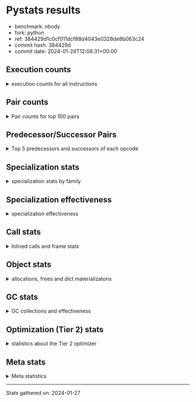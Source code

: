 
# Pystats results

- benchmark: nbody
- fork: python
- ref: 384429d1c0cf011dcf88d4043e0328de8b063c24
- commit hash: 384429d
- commit date: 2024-01-24T12:08:31+00:00

## Execution counts

<details>
<summary> execution counts for all instructions </summary>

|Name | Count | Self | Cumulative | Miss ratio | 
|---|---:|---:|---:|---:|
| LOAD_FAST | 16,028,000 | 19.6% | 19.6% |  |
| COPY | 9,609,960 | 11.8% | 31.4% |  |
| SWAP | 9,609,960 | 11.8% | 43.1% |  |
| STORE_FAST | 8,014,260 | 9.8% | 52.9% |  |
| BINARY_OP_MULTIPLY_FLOAT | 4,813,200 | 5.9% | 58.8% |  |
| LOAD_CONST | 4,806,880 | 5.9% | 64.7% |  |
| BINARY_OP_ADD_FLOAT | 4,806,200 | 5.9% | 70.6% |  |
| STORE_SUBSCR_LIST_INT | 4,804,980 | 5.9% | 76.5% |  |
| BINARY_SUBSCR_LIST_INT | 4,804,800 | 5.9% | 82.3% |  |
| FOR_ITER_LIST | 4,802,480 | 5.9% | 88.2% |  |
| ENTER_EXECUTOR | 4,799,860 | 5.9% | 94.1% |  |
| UNPACK_SEQUENCE_TUPLE | 1,603,260 | 2.0% | 96.0% |  |
| UNPACK_SEQUENCE_LIST | 1,603,200 | 2.0% | 98.0% |  |
| GET_ITER | 1,600,960 | 2.0% | 100.0% |  |
| LOAD_FAST_LOAD_FAST | 7,280 | 0.0% | 100.0% |  |
| BINARY_OP_SUBTRACT_FLOAT | 6,860 | 0.0% | 100.0% |  |
| STORE_FAST_STORE_FAST | 5,400 | 0.0% | 100.0% |  |
| BINARY_OP | 4,720 | 0.0% | 100.0% |  |
| JUMP_BACKWARD | 2,120 | 0.0% | 100.0% |  |
| UNPACK_SEQUENCE_TWO_TUPLE | 1,120 | 0.0% | 100.0% |  |
| UNPACK_SEQUENCE | 680 | 0.0% | 100.0% |  |
| FOR_ITER_RANGE | 600 | 0.0% | 100.0% |  |
| CALL | 540 | 0.0% | 100.0% |  |
| STORE_SUBSCR | 480 | 0.0% | 100.0% |  |
| LOAD_GLOBAL_MODULE | 480 | 0.0% | 100.0% |  |
| BINARY_SUBSCR | 400 | 0.0% | 100.0% |  |
| POP_TOP | 400 | 0.0% | 100.0% |  |
| PUSH_NULL | 400 | 0.0% | 100.0% |  |
| LOAD_GLOBAL | 400 | 0.0% | 100.0% |  |
| RESUME_CHECK | 380 | 0.0% | 100.0% |  |
| RETURN_VALUE | 320 | 0.0% | 100.0% |  |
| FOR_ITER | 280 | 0.0% | 100.0% |  |
| LOAD_DEREF | 240 | 0.0% | 100.0% |  |
| CALL_PY_WITH_DEFAULTS | 240 | 0.0% | 100.0% |  |
| LOAD_ATTR_MODULE | 180 | 0.0% | 100.0% |  |
| CALL_FUNCTION_EX | 160 | 0.0% | 100.0% |  |
| RETURN_CONST | 160 | 0.0% | 100.0% |  |
| LOAD_ATTR | 120 | 0.0% | 100.0% |  |
| CALL_BUILTIN_CLASS | 120 | 0.0% | 100.0% |  |
| LOAD_GLOBAL_BUILTIN | 120 | 0.0% | 100.0% |  |
| RESUME | 100 | 0.0% | 100.0% |  |
| NOP | 80 | 0.0% | 100.0% |  |
| BUILD_LIST | 80 | 0.0% | 100.0% |  |
| CALL_INTRINSIC_1 | 80 | 0.0% | 100.0% |  |
| COPY_FREE_VARS | 80 | 0.0% | 100.0% |  |
| LIST_EXTEND | 80 | 0.0% | 100.0% |  |
| BINARY_SUBSCR_DICT | 60 | 0.0% | 100.0% |  |


</details>

## Pair counts

<details>
<summary> Pair counts for top 100 pairs </summary>

|Pair | Count | Self | Cumulative | 
|---|---:|---:|---:|
| LOAD_FAST BINARY_OP_MULTIPLY_FLOAT | 4,810,380 | 5.9% | 5.9% |
| LOAD_FAST LOAD_FAST | 4,809,880 | 5.9% | 11.8% |
| BINARY_OP_MULTIPLY_FLOAT BINARY_OP_ADD_FLOAT | 4,805,560 | 5.9% | 17.6% |
| LOAD_FAST LOAD_CONST | 4,805,220 | 5.9% | 23.5% |
| COPY COPY | 4,804,980 | 5.9% | 29.4% |
| LOAD_CONST COPY | 4,804,980 | 5.9% | 35.3% |
| SWAP SWAP | 4,804,980 | 5.9% | 41.2% |
| BINARY_SUBSCR_LIST_INT LOAD_FAST | 4,804,800 | 5.9% | 47.0% |
| COPY BINARY_SUBSCR_LIST_INT | 4,804,620 | 5.9% | 52.9% |
| SWAP STORE_SUBSCR_LIST_INT | 4,804,620 | 5.9% | 58.8% |
| BINARY_OP_ADD_FLOAT SWAP | 4,802,760 | 5.9% | 64.7% |
| STORE_FAST STORE_FAST | 4,802,040 | 5.9% | 70.5% |
| STORE_SUBSCR_LIST_INT LOAD_FAST | 3,203,880 | 3.9% | 74.5% |
| ENTER_EXECUTOR FOR_ITER_LIST | 3,200,180 | 3.9% | 78.4% |
| STORE_FAST LOAD_FAST | 1,603,260 | 2.0% | 80.3% |
| UNPACK_SEQUENCE_TUPLE STORE_FAST | 1,600,960 | 2.0% | 82.3% |
| STORE_FAST UNPACK_SEQUENCE_LIST | 1,600,900 | 2.0% | 84.3% |
| FOR_ITER_LIST UNPACK_SEQUENCE_TUPLE | 1,600,900 | 2.0% | 86.2% |
| LOAD_FAST GET_ITER | 1,600,880 | 2.0% | 88.2% |
| GET_ITER FOR_ITER_LIST | 1,600,700 | 2.0% | 90.1% |
| UNPACK_SEQUENCE_LIST STORE_FAST | 1,600,640 | 2.0% | 92.1% |
| FOR_ITER_LIST LOAD_FAST | 1,600,400 | 2.0% | 94.0% |
| STORE_SUBSCR_LIST_INT ENTER_EXECUTOR | 1,600,280 | 2.0% | 96.0% |
| FOR_ITER_LIST ENTER_EXECUTOR | 1,599,660 | 2.0% | 98.0% |
| ENTER_EXECUTOR ENTER_EXECUTOR | 1,599,600 | 2.0% | 99.9% |
| STORE_FAST LOAD_FAST_LOAD_FAST | 5,400 | 0.0% | 99.9% |
| BINARY_OP_SUBTRACT_FLOAT STORE_FAST | 4,760 | 0.0% | 99.9% |
| LOAD_FAST_LOAD_FAST BINARY_OP_SUBTRACT_FLOAT | 3,240 | 0.0% | 99.9% |
| BINARY_OP_MULTIPLY_FLOAT BINARY_OP_SUBTRACT_FLOAT | 2,880 | 0.0% | 99.9% |
| STORE_FAST_STORE_FAST STORE_FAST_STORE_FAST | 2,660 | 0.0% | 99.9% |
| UNPACK_SEQUENCE_LIST STORE_FAST_STORE_FAST | 2,560 | 0.0% | 99.9% |
| STORE_FAST_STORE_FAST STORE_FAST | 2,400 | 0.0% | 99.9% |
| LOAD_FAST_LOAD_FAST LOAD_FAST | 2,180 | 0.0% | 100.0% |
| UNPACK_SEQUENCE_TUPLE UNPACK_SEQUENCE_LIST | 2,160 | 0.0% | 100.0% |
| BINARY_OP_MULTIPLY_FLOAT STORE_FAST | 2,040 | 0.0% | 100.0% |
| BINARY_OP_SUBTRACT_FLOAT SWAP | 2,040 | 0.0% | 100.0% |
| LOAD_CONST BINARY_OP | 1,580 | 0.0% | 100.0% |
| JUMP_BACKWARD FOR_ITER_LIST | 1,500 | 0.0% | 100.0% |
| BINARY_OP BINARY_OP | 1,280 | 0.0% | 100.0% |
| LOAD_FAST_LOAD_FAST BINARY_OP_MULTIPLY_FLOAT | 1,260 | 0.0% | 100.0% |
| BINARY_OP BINARY_OP_MULTIPLY_FLOAT | 1,180 | 0.0% | 100.0% |
| BINARY_OP_ADD_FLOAT LOAD_CONST | 1,120 | 0.0% | 100.0% |
| STORE_FAST UNPACK_SEQUENCE_TUPLE | 1,080 | 0.0% | 100.0% |
| BINARY_OP_ADD_FLOAT LOAD_FAST | 1,080 | 0.0% | 100.0% |
| BINARY_OP_MULTIPLY_FLOAT LOAD_FAST | 1,080 | 0.0% | 100.0% |
| FOR_ITER_LIST UNPACK_SEQUENCE_TWO_TUPLE | 1,080 | 0.0% | 100.0% |
| UNPACK_SEQUENCE_TWO_TUPLE UNPACK_SEQUENCE_TUPLE | 1,080 | 0.0% | 100.0% |
| STORE_FAST JUMP_BACKWARD | 1,020 | 0.0% | 100.0% |
| LOAD_FAST BINARY_OP | 880 | 0.0% | 100.0% |
| BINARY_OP_MULTIPLY_FLOAT LOAD_FAST_LOAD_FAST | 880 | 0.0% | 100.0% |
| BINARY_OP BINARY_OP_SUBTRACT_FLOAT | 700 | 0.0% | 100.0% |
| BINARY_OP BINARY_OP_ADD_FLOAT | 640 | 0.0% | 100.0% |
| STORE_SUBSCR_LIST_INT JUMP_BACKWARD | 640 | 0.0% | 100.0% |
| LOAD_FAST_LOAD_FAST BINARY_OP | 600 | 0.0% | 100.0% |
| BINARY_OP_ADD_FLOAT LOAD_FAST_LOAD_FAST | 440 | 0.0% | 100.0% |
| FOR_ITER_RANGE STORE_FAST | 440 | 0.0% | 100.0% |
| BINARY_OP_ADD_FLOAT STORE_FAST | 400 | 0.0% | 100.0% |
| BINARY_OP_MULTIPLY_FLOAT LOAD_CONST | 400 | 0.0% | 100.0% |
| BINARY_OP_ADD_FLOAT BINARY_OP_MULTIPLY_FLOAT | 380 | 0.0% | 100.0% |
| COPY BINARY_SUBSCR | 360 | 0.0% | 100.0% |
| JUMP_BACKWARD FOR_ITER_RANGE | 360 | 0.0% | 100.0% |
| SWAP STORE_SUBSCR | 360 | 0.0% | 100.0% |
| BINARY_OP_MULTIPLY_FLOAT BINARY_OP | 360 | 0.0% | 100.0% |
| STORE_FAST_STORE_FAST LOAD_FAST_LOAD_FAST | 340 | 0.0% | 100.0% |
| FOR_ITER_LIST JUMP_BACKWARD | 340 | 0.0% | 100.0% |
| BINARY_OP LOAD_FAST | 320 | 0.0% | 100.0% |
| BINARY_OP STORE_FAST | 280 | 0.0% | 100.0% |
| PUSH_NULL CALL | 240 | 0.0% | 100.0% |
| STORE_SUBSCR STORE_SUBSCR_LIST_INT | 240 | 0.0% | 100.0% |
| CALL_PY_WITH_DEFAULTS RESUME_CHECK | 240 | 0.0% | 100.0% |
| STORE_FAST ENTER_EXECUTOR | 200 | 0.0% | 100.0% |
| STORE_FAST UNPACK_SEQUENCE | 200 | 0.0% | 100.0% |
| RESUME_CHECK LOAD_FAST | 200 | 0.0% | 100.0% |
| BINARY_SUBSCR LOAD_FAST | 180 | 0.0% | 100.0% |
| BINARY_SUBSCR BINARY_SUBSCR_LIST_INT | 180 | 0.0% | 100.0% |
| BINARY_OP SWAP | 180 | 0.0% | 100.0% |
| LOAD_ATTR_MODULE PUSH_NULL | 180 | 0.0% | 100.0% |
| PUSH_NULL LOAD_FAST | 160 | 0.0% | 100.0% |
| RETURN_VALUE POP_TOP | 160 | 0.0% | 100.0% |
| LOAD_DEREF PUSH_NULL | 160 | 0.0% | 100.0% |
| LOAD_FAST RETURN_VALUE | 160 | 0.0% | 100.0% |
| LOAD_GLOBAL LOAD_GLOBAL_MODULE | 160 | 0.0% | 100.0% |
| RETURN_CONST POP_TOP | 160 | 0.0% | 100.0% |
| UNPACK_SEQUENCE UNPACK_SEQUENCE_TUPLE | 160 | 0.0% | 100.0% |
| GET_ITER FOR_ITER | 140 | 0.0% | 100.0% |
| STORE_SUBSCR LOAD_FAST | 140 | 0.0% | 100.0% |
| JUMP_BACKWARD FOR_ITER | 140 | 0.0% | 100.0% |
| UNPACK_SEQUENCE UNPACK_SEQUENCE_LIST | 140 | 0.0% | 100.0% |
| GET_ITER FOR_ITER_RANGE | 120 | 0.0% | 100.0% |
| POP_TOP LOAD_GLOBAL | 120 | 0.0% | 100.0% |
| JUMP_BACKWARD ENTER_EXECUTOR | 120 | 0.0% | 100.0% |
| LOAD_CONST STORE_SUBSCR | 120 | 0.0% | 100.0% |
| LOAD_CONST STORE_SUBSCR_LIST_INT | 120 | 0.0% | 100.0% |
| LOAD_FAST CALL | 120 | 0.0% | 100.0% |
| UNPACK_SEQUENCE STORE_FAST_STORE_FAST | 120 | 0.0% | 100.0% |
| UNPACK_SEQUENCE UNPACK_SEQUENCE | 120 | 0.0% | 100.0% |
| LOAD_GLOBAL_BUILTIN LOAD_FAST | 120 | 0.0% | 100.0% |
| LOAD_GLOBAL_MODULE LOAD_ATTR_MODULE | 120 | 0.0% | 100.0% |
| STORE_SUBSCR_LIST_INT LOAD_FAST_LOAD_FAST | 120 | 0.0% | 100.0% |
| CALL STORE_FAST | 100 | 0.0% | 100.0% |


</details>

## Predecessor/Successor Pairs

<details>
<summary> Top 5 predecessors and successors of each opcode </summary>

### BINARY_SUBSCR

<details>
<summary> Successors and predecessors for BINARY_SUBSCR </summary>

|Predecessors | Count | Percentage | 
|---|---:|---:|
| COPY | 360 | 90.0% |
| LOAD_FAST | 40 | 10.0% |

|Successors | Count | Percentage | 
|---|---:|---:|
| LOAD_FAST | 180 | 45.0% |
| BINARY_SUBSCR_LIST_INT | 180 | 45.0% |
| CALL | 20 | 5.0% |
| BINARY_SUBSCR_DICT | 20 | 5.0% |


</details>

### GET_ITER

<details>
<summary> Successors and predecessors for GET_ITER </summary>

|Predecessors | Count | Percentage | 
|---|---:|---:|
| LOAD_FAST | 1,600,880 | 100.0% |
| CALL_BUILTIN_CLASS | 60 | 0.0% |
| CALL | 20 | 0.0% |

|Successors | Count | Percentage | 
|---|---:|---:|
| FOR_ITER_LIST | 1,600,700 | 100.0% |
| FOR_ITER | 140 | 0.0% |
| FOR_ITER_RANGE | 120 | 0.0% |


</details>

### NOP

<details>
<summary> Successors and predecessors for NOP </summary>

|Predecessors | Count | Percentage | 
|---|---:|---:|
| POP_TOP | 80 | 100.0% |

|Successors | Count | Percentage | 
|---|---:|---:|
| LOAD_DEREF | 80 | 100.0% |


</details>

### POP_TOP

<details>
<summary> Successors and predecessors for POP_TOP </summary>

|Predecessors | Count | Percentage | 
|---|---:|---:|
| RETURN_VALUE | 160 | 40.0% |
| RETURN_CONST | 160 | 40.0% |
| CALL | 80 | 20.0% |

|Successors | Count | Percentage | 
|---|---:|---:|
| LOAD_GLOBAL | 120 | 30.0% |
| NOP | 80 | 20.0% |
| JUMP_BACKWARD | 80 | 20.0% |
| LOAD_GLOBAL_MODULE | 80 | 20.0% |
| LOAD_GLOBAL_BUILTIN | 40 | 10.0% |


</details>

### PUSH_NULL

<details>
<summary> Successors and predecessors for PUSH_NULL </summary>

|Predecessors | Count | Percentage | 
|---|---:|---:|
| LOAD_ATTR_MODULE | 180 | 45.0% |
| LOAD_DEREF | 160 | 40.0% |
| LOAD_ATTR | 60 | 15.0% |

|Successors | Count | Percentage | 
|---|---:|---:|
| CALL | 240 | 60.0% |
| LOAD_FAST | 160 | 40.0% |


</details>

### RETURN_VALUE

<details>
<summary> Successors and predecessors for RETURN_VALUE </summary>

|Predecessors | Count | Percentage | 
|---|---:|---:|
| LOAD_FAST | 160 | 50.0% |
| RETURN_VALUE | 80 | 25.0% |
| BINARY_OP_SUBTRACT_FLOAT | 60 | 18.8% |
| BINARY_OP | 20 | 6.2% |

|Successors | Count | Percentage | 
|---|---:|---:|
| POP_TOP | 160 | 50.0% |
| RETURN_VALUE | 80 | 25.0% |
| LOAD_GLOBAL | 40 | 12.5% |
| LOAD_GLOBAL_MODULE | 40 | 12.5% |


</details>

### STORE_SUBSCR

<details>
<summary> Successors and predecessors for STORE_SUBSCR </summary>

|Predecessors | Count | Percentage | 
|---|---:|---:|
| SWAP | 360 | 75.0% |
| LOAD_CONST | 120 | 25.0% |

|Successors | Count | Percentage | 
|---|---:|---:|
| STORE_SUBSCR_LIST_INT | 240 | 50.0% |
| LOAD_FAST | 140 | 29.2% |
| JUMP_BACKWARD | 40 | 8.3% |
| LOAD_FAST_LOAD_FAST | 40 | 8.3% |
| RETURN_CONST | 20 | 4.2% |


</details>

### BINARY_OP

<details>
<summary> Successors and predecessors for BINARY_OP </summary>

|Predecessors | Count | Percentage | 
|---|---:|---:|
| LOAD_CONST | 1,580 | 33.5% |
| BINARY_OP | 1,280 | 27.1% |
| LOAD_FAST | 880 | 18.6% |
| LOAD_FAST_LOAD_FAST | 600 | 12.7% |
| BINARY_OP_MULTIPLY_FLOAT | 360 | 7.6% |

|Successors | Count | Percentage | 
|---|---:|---:|
| BINARY_OP | 1,280 | 27.1% |
| BINARY_OP_MULTIPLY_FLOAT | 1,180 | 25.0% |
| BINARY_OP_SUBTRACT_FLOAT | 700 | 14.8% |
| BINARY_OP_ADD_FLOAT | 640 | 13.6% |
| LOAD_FAST | 320 | 6.8% |


</details>

### BUILD_LIST

<details>
<summary> Successors and predecessors for BUILD_LIST </summary>

|Predecessors | Count | Percentage | 
|---|---:|---:|
| LOAD_FAST | 80 | 100.0% |

|Successors | Count | Percentage | 
|---|---:|---:|
| LOAD_DEREF | 80 | 100.0% |


</details>

### CALL

<details>
<summary> Successors and predecessors for CALL </summary>

|Predecessors | Count | Percentage | 
|---|---:|---:|
| PUSH_NULL | 240 | 44.4% |
| LOAD_FAST | 120 | 22.2% |
| CALL | 60 | 11.1% |
| LOAD_GLOBAL | 40 | 7.4% |
| LOAD_GLOBAL_MODULE | 40 | 7.4% |

|Successors | Count | Percentage | 
|---|---:|---:|
| STORE_FAST | 100 | 18.5% |
| POP_TOP | 80 | 14.8% |
| LOAD_FAST | 80 | 14.8% |
| CALL_PY_WITH_DEFAULTS | 80 | 14.8% |
| CALL | 60 | 11.1% |


</details>

### CALL_FUNCTION_EX

<details>
<summary> Successors and predecessors for CALL_FUNCTION_EX </summary>

|Predecessors | Count | Percentage | 
|---|---:|---:|
| CALL_INTRINSIC_1 | 80 | 50.0% |
| LOAD_FAST | 80 | 50.0% |

|Successors | Count | Percentage | 
|---|---:|---:|
| COPY_FREE_VARS | 80 | 50.0% |
| RESUME_CHECK | 60 | 37.5% |
| RESUME | 20 | 12.5% |


</details>

### CALL_INTRINSIC_1

<details>
<summary> Successors and predecessors for CALL_INTRINSIC_1 </summary>

|Predecessors | Count | Percentage | 
|---|---:|---:|
| LIST_EXTEND | 80 | 100.0% |

|Successors | Count | Percentage | 
|---|---:|---:|
| CALL_FUNCTION_EX | 80 | 100.0% |


</details>

### COPY

<details>
<summary> Successors and predecessors for COPY </summary>

|Predecessors | Count | Percentage | 
|---|---:|---:|
| COPY | 4,804,980 | 50.0% |
| LOAD_CONST | 4,804,980 | 50.0% |

|Successors | Count | Percentage | 
|---|---:|---:|
| COPY | 4,804,980 | 50.0% |
| BINARY_SUBSCR_LIST_INT | 4,804,620 | 50.0% |
| BINARY_SUBSCR | 360 | 0.0% |


</details>

### COPY_FREE_VARS

<details>
<summary> Successors and predecessors for COPY_FREE_VARS </summary>

|Predecessors | Count | Percentage | 
|---|---:|---:|
| CALL_FUNCTION_EX | 80 | 100.0% |

|Successors | Count | Percentage | 
|---|---:|---:|
| RESUME_CHECK | 60 | 75.0% |
| RESUME | 20 | 25.0% |


</details>

### ENTER_EXECUTOR

<details>
<summary> Successors and predecessors for ENTER_EXECUTOR </summary>

|Predecessors | Count | Percentage | 
|---|---:|---:|
| STORE_SUBSCR_LIST_INT | 1,600,280 | 33.3% |
| FOR_ITER_LIST | 1,599,660 | 33.3% |
| ENTER_EXECUTOR | 1,599,600 | 33.3% |
| STORE_FAST | 200 | 0.0% |
| JUMP_BACKWARD | 120 | 0.0% |

|Successors | Count | Percentage | 
|---|---:|---:|
| FOR_ITER_LIST | 3,200,180 | 66.7% |
| ENTER_EXECUTOR | 1,599,600 | 33.3% |
| FOR_ITER_RANGE | 80 | 0.0% |


</details>

### FOR_ITER

<details>
<summary> Successors and predecessors for FOR_ITER </summary>

|Predecessors | Count | Percentage | 
|---|---:|---:|
| GET_ITER | 140 | 50.0% |
| JUMP_BACKWARD | 140 | 50.0% |

|Successors | Count | Percentage | 
|---|---:|---:|
| UNPACK_SEQUENCE | 100 | 35.7% |
| FOR_ITER_LIST | 100 | 35.7% |
| STORE_FAST | 40 | 14.3% |
| FOR_ITER_RANGE | 40 | 14.3% |


</details>

### JUMP_BACKWARD

<details>
<summary> Successors and predecessors for JUMP_BACKWARD </summary>

|Predecessors | Count | Percentage | 
|---|---:|---:|
| STORE_FAST | 1,020 | 48.1% |
| STORE_SUBSCR_LIST_INT | 640 | 30.2% |
| FOR_ITER_LIST | 340 | 16.0% |
| POP_TOP | 80 | 3.8% |
| STORE_SUBSCR | 40 | 1.9% |

|Successors | Count | Percentage | 
|---|---:|---:|
| FOR_ITER_LIST | 1,500 | 70.8% |
| FOR_ITER_RANGE | 360 | 17.0% |
| FOR_ITER | 140 | 6.6% |
| ENTER_EXECUTOR | 120 | 5.7% |


</details>

### LIST_EXTEND

<details>
<summary> Successors and predecessors for LIST_EXTEND </summary>

|Predecessors | Count | Percentage | 
|---|---:|---:|
| LOAD_DEREF | 80 | 100.0% |

|Successors | Count | Percentage | 
|---|---:|---:|
| CALL_INTRINSIC_1 | 80 | 100.0% |


</details>

### LOAD_ATTR

<details>
<summary> Successors and predecessors for LOAD_ATTR </summary>

|Predecessors | Count | Percentage | 
|---|---:|---:|
| LOAD_GLOBAL | 60 | 50.0% |
| LOAD_GLOBAL_MODULE | 60 | 50.0% |

|Successors | Count | Percentage | 
|---|---:|---:|
| PUSH_NULL | 60 | 50.0% |
| LOAD_ATTR_MODULE | 60 | 50.0% |


</details>

### LOAD_CONST

<details>
<summary> Successors and predecessors for LOAD_CONST </summary>

|Predecessors | Count | Percentage | 
|---|---:|---:|
| LOAD_FAST | 4,805,220 | 100.0% |
| BINARY_OP_ADD_FLOAT | 1,120 | 0.0% |
| BINARY_OP_MULTIPLY_FLOAT | 400 | 0.0% |
| BINARY_OP | 60 | 0.0% |
| LOAD_GLOBAL_MODULE | 60 | 0.0% |

|Successors | Count | Percentage | 
|---|---:|---:|
| COPY | 4,804,980 | 100.0% |
| BINARY_OP | 1,580 | 0.0% |
| STORE_SUBSCR | 120 | 0.0% |
| STORE_SUBSCR_LIST_INT | 120 | 0.0% |
| LOAD_FAST | 80 | 0.0% |


</details>

### LOAD_DEREF

<details>
<summary> Successors and predecessors for LOAD_DEREF </summary>

|Predecessors | Count | Percentage | 
|---|---:|---:|
| NOP | 80 | 33.3% |
| BUILD_LIST | 80 | 33.3% |
| RESUME_CHECK | 60 | 25.0% |
| RESUME | 20 | 8.3% |

|Successors | Count | Percentage | 
|---|---:|---:|
| PUSH_NULL | 160 | 66.7% |
| LIST_EXTEND | 80 | 33.3% |


</details>

### LOAD_FAST

<details>
<summary> Successors and predecessors for LOAD_FAST </summary>

|Predecessors | Count | Percentage | 
|---|---:|---:|
| LOAD_FAST | 4,809,880 | 30.0% |
| BINARY_SUBSCR_LIST_INT | 4,804,800 | 30.0% |
| STORE_SUBSCR_LIST_INT | 3,203,880 | 20.0% |
| STORE_FAST | 1,603,260 | 10.0% |
| FOR_ITER_LIST | 1,600,400 | 10.0% |

|Successors | Count | Percentage | 
|---|---:|---:|
| BINARY_OP_MULTIPLY_FLOAT | 4,810,380 | 30.0% |
| LOAD_FAST | 4,809,880 | 30.0% |
| LOAD_CONST | 4,805,220 | 30.0% |
| GET_ITER | 1,600,880 | 10.0% |
| BINARY_OP | 880 | 0.0% |


</details>

### LOAD_FAST_LOAD_FAST

<details>
<summary> Successors and predecessors for LOAD_FAST_LOAD_FAST </summary>

|Predecessors | Count | Percentage | 
|---|---:|---:|
| STORE_FAST | 5,400 | 74.2% |
| BINARY_OP_MULTIPLY_FLOAT | 880 | 12.1% |
| BINARY_OP_ADD_FLOAT | 440 | 6.0% |
| STORE_FAST_STORE_FAST | 340 | 4.7% |
| STORE_SUBSCR_LIST_INT | 120 | 1.6% |

|Successors | Count | Percentage | 
|---|---:|---:|
| BINARY_OP_SUBTRACT_FLOAT | 3,240 | 44.5% |
| LOAD_FAST | 2,180 | 29.9% |
| BINARY_OP_MULTIPLY_FLOAT | 1,260 | 17.3% |
| BINARY_OP | 600 | 8.2% |


</details>

### LOAD_GLOBAL

<details>
<summary> Successors and predecessors for LOAD_GLOBAL </summary>

|Predecessors | Count | Percentage | 
|---|---:|---:|
| POP_TOP | 120 | 30.0% |
| STORE_FAST | 80 | 20.0% |
| RETURN_VALUE | 40 | 10.0% |
| RESUME | 40 | 10.0% |
| FOR_ITER_RANGE | 40 | 10.0% |

|Successors | Count | Percentage | 
|---|---:|---:|
| LOAD_GLOBAL_MODULE | 160 | 40.0% |
| LOAD_ATTR | 60 | 15.0% |
| LOAD_FAST | 60 | 15.0% |
| CALL | 40 | 10.0% |
| LOAD_GLOBAL_BUILTIN | 40 | 10.0% |


</details>

### RETURN_CONST

<details>
<summary> Successors and predecessors for RETURN_CONST </summary>

|Predecessors | Count | Percentage | 
|---|---:|---:|
| FOR_ITER_RANGE | 80 | 50.0% |
| STORE_SUBSCR_LIST_INT | 60 | 37.5% |
| STORE_SUBSCR | 20 | 12.5% |

|Successors | Count | Percentage | 
|---|---:|---:|
| POP_TOP | 160 | 100.0% |


</details>

### STORE_FAST

<details>
<summary> Successors and predecessors for STORE_FAST </summary>

|Predecessors | Count | Percentage | 
|---|---:|---:|
| STORE_FAST | 4,802,040 | 59.9% |
| UNPACK_SEQUENCE_TUPLE | 1,600,960 | 20.0% |
| UNPACK_SEQUENCE_LIST | 1,600,640 | 20.0% |
| BINARY_OP_SUBTRACT_FLOAT | 4,760 | 0.1% |
| STORE_FAST_STORE_FAST | 2,400 | 0.0% |

|Successors | Count | Percentage | 
|---|---:|---:|
| STORE_FAST | 4,802,040 | 59.9% |
| LOAD_FAST | 1,603,260 | 20.0% |
| UNPACK_SEQUENCE_LIST | 1,600,900 | 20.0% |
| LOAD_FAST_LOAD_FAST | 5,400 | 0.1% |
| UNPACK_SEQUENCE_TUPLE | 1,080 | 0.0% |


</details>

### STORE_FAST_STORE_FAST

<details>
<summary> Successors and predecessors for STORE_FAST_STORE_FAST </summary>

|Predecessors | Count | Percentage | 
|---|---:|---:|
| STORE_FAST_STORE_FAST | 2,660 | 49.3% |
| UNPACK_SEQUENCE_LIST | 2,560 | 47.4% |
| UNPACK_SEQUENCE | 120 | 2.2% |
| UNPACK_SEQUENCE_TUPLE | 60 | 1.1% |

|Successors | Count | Percentage | 
|---|---:|---:|
| STORE_FAST_STORE_FAST | 2,660 | 49.3% |
| STORE_FAST | 2,400 | 44.4% |
| LOAD_FAST_LOAD_FAST | 340 | 6.3% |


</details>

### SWAP

<details>
<summary> Successors and predecessors for SWAP </summary>

|Predecessors | Count | Percentage | 
|---|---:|---:|
| SWAP | 4,804,980 | 50.0% |
| BINARY_OP_ADD_FLOAT | 4,802,760 | 50.0% |
| BINARY_OP_SUBTRACT_FLOAT | 2,040 | 0.0% |
| BINARY_OP | 180 | 0.0% |

|Successors | Count | Percentage | 
|---|---:|---:|
| SWAP | 4,804,980 | 50.0% |
| STORE_SUBSCR_LIST_INT | 4,804,620 | 50.0% |
| STORE_SUBSCR | 360 | 0.0% |


</details>

### UNPACK_SEQUENCE

<details>
<summary> Successors and predecessors for UNPACK_SEQUENCE </summary>

|Predecessors | Count | Percentage | 
|---|---:|---:|
| STORE_FAST | 200 | 29.4% |
| UNPACK_SEQUENCE | 120 | 17.6% |
| FOR_ITER | 100 | 14.7% |
| FOR_ITER_LIST | 100 | 14.7% |
| UNPACK_SEQUENCE_TUPLE | 80 | 11.8% |

|Successors | Count | Percentage | 
|---|---:|---:|
| UNPACK_SEQUENCE_TUPLE | 160 | 23.5% |
| UNPACK_SEQUENCE_LIST | 140 | 20.6% |
| STORE_FAST_STORE_FAST | 120 | 17.6% |
| UNPACK_SEQUENCE | 120 | 17.6% |
| STORE_FAST | 100 | 14.7% |


</details>

### RESUME

<details>
<summary> Successors and predecessors for RESUME </summary>

|Predecessors | Count | Percentage | 
|---|---:|---:|
| CALL | 60 | 60.0% |
| CALL_FUNCTION_EX | 20 | 20.0% |
| COPY_FREE_VARS | 20 | 20.0% |

|Successors | Count | Percentage | 
|---|---:|---:|
| LOAD_FAST | 40 | 40.0% |
| LOAD_GLOBAL | 40 | 40.0% |
| LOAD_DEREF | 20 | 20.0% |


</details>

### BINARY_OP_ADD_FLOAT

<details>
<summary> Successors and predecessors for BINARY_OP_ADD_FLOAT </summary>

|Predecessors | Count | Percentage | 
|---|---:|---:|
| BINARY_OP_MULTIPLY_FLOAT | 4,805,560 | 100.0% |
| BINARY_OP | 640 | 0.0% |

|Successors | Count | Percentage | 
|---|---:|---:|
| SWAP | 4,802,760 | 99.9% |
| LOAD_CONST | 1,120 | 0.0% |
| LOAD_FAST | 1,080 | 0.0% |
| LOAD_FAST_LOAD_FAST | 440 | 0.0% |
| STORE_FAST | 400 | 0.0% |


</details>

### BINARY_OP_MULTIPLY_FLOAT

<details>
<summary> Successors and predecessors for BINARY_OP_MULTIPLY_FLOAT </summary>

|Predecessors | Count | Percentage | 
|---|---:|---:|
| LOAD_FAST | 4,810,380 | 99.9% |
| LOAD_FAST_LOAD_FAST | 1,260 | 0.0% |
| BINARY_OP | 1,180 | 0.0% |
| BINARY_OP_ADD_FLOAT | 380 | 0.0% |

|Successors | Count | Percentage | 
|---|---:|---:|
| BINARY_OP_ADD_FLOAT | 4,805,560 | 99.8% |
| BINARY_OP_SUBTRACT_FLOAT | 2,880 | 0.1% |
| STORE_FAST | 2,040 | 0.0% |
| LOAD_FAST | 1,080 | 0.0% |
| LOAD_FAST_LOAD_FAST | 880 | 0.0% |


</details>

### BINARY_OP_SUBTRACT_FLOAT

<details>
<summary> Successors and predecessors for BINARY_OP_SUBTRACT_FLOAT </summary>

|Predecessors | Count | Percentage | 
|---|---:|---:|
| LOAD_FAST_LOAD_FAST | 3,240 | 47.2% |
| BINARY_OP_MULTIPLY_FLOAT | 2,880 | 42.0% |
| BINARY_OP | 700 | 10.2% |
| LOAD_FAST | 40 | 0.6% |

|Successors | Count | Percentage | 
|---|---:|---:|
| STORE_FAST | 4,760 | 69.4% |
| SWAP | 2,040 | 29.7% |
| RETURN_VALUE | 60 | 0.9% |


</details>

### BINARY_SUBSCR_DICT

<details>
<summary> Successors and predecessors for BINARY_SUBSCR_DICT </summary>

|Predecessors | Count | Percentage | 
|---|---:|---:|
| LOAD_FAST | 40 | 66.7% |
| BINARY_SUBSCR | 20 | 33.3% |

|Successors | Count | Percentage | 
|---|---:|---:|
| CALL_PY_WITH_DEFAULTS | 40 | 66.7% |
| CALL | 20 | 33.3% |


</details>

### BINARY_SUBSCR_LIST_INT

<details>
<summary> Successors and predecessors for BINARY_SUBSCR_LIST_INT </summary>

|Predecessors | Count | Percentage | 
|---|---:|---:|
| COPY | 4,804,620 | 100.0% |
| BINARY_SUBSCR | 180 | 0.0% |

|Successors | Count | Percentage | 
|---|---:|---:|
| LOAD_FAST | 4,804,800 | 100.0% |


</details>

### CALL_BUILTIN_CLASS

<details>
<summary> Successors and predecessors for CALL_BUILTIN_CLASS </summary>

|Predecessors | Count | Percentage | 
|---|---:|---:|
| LOAD_FAST | 80 | 66.7% |
| CALL | 40 | 33.3% |

|Successors | Count | Percentage | 
|---|---:|---:|
| GET_ITER | 60 | 50.0% |
| STORE_FAST | 60 | 50.0% |


</details>

### CALL_PY_WITH_DEFAULTS

<details>
<summary> Successors and predecessors for CALL_PY_WITH_DEFAULTS </summary>

|Predecessors | Count | Percentage | 
|---|---:|---:|
| CALL | 80 | 33.3% |
| LOAD_GLOBAL_MODULE | 80 | 33.3% |
| LOAD_FAST | 40 | 16.7% |
| BINARY_SUBSCR_DICT | 40 | 16.7% |

|Successors | Count | Percentage | 
|---|---:|---:|
| RESUME_CHECK | 240 | 100.0% |


</details>

### FOR_ITER_LIST

<details>
<summary> Successors and predecessors for FOR_ITER_LIST </summary>

|Predecessors | Count | Percentage | 
|---|---:|---:|
| ENTER_EXECUTOR | 3,200,180 | 66.6% |
| GET_ITER | 1,600,700 | 33.3% |
| JUMP_BACKWARD | 1,500 | 0.0% |
| FOR_ITER | 100 | 0.0% |

|Successors | Count | Percentage | 
|---|---:|---:|
| UNPACK_SEQUENCE_TUPLE | 1,600,900 | 33.3% |
| LOAD_FAST | 1,600,400 | 33.3% |
| ENTER_EXECUTOR | 1,599,660 | 33.3% |
| UNPACK_SEQUENCE_TWO_TUPLE | 1,080 | 0.0% |
| JUMP_BACKWARD | 340 | 0.0% |


</details>

### FOR_ITER_RANGE

<details>
<summary> Successors and predecessors for FOR_ITER_RANGE </summary>

|Predecessors | Count | Percentage | 
|---|---:|---:|
| JUMP_BACKWARD | 360 | 60.0% |
| GET_ITER | 120 | 20.0% |
| ENTER_EXECUTOR | 80 | 13.3% |
| FOR_ITER | 40 | 6.7% |

|Successors | Count | Percentage | 
|---|---:|---:|
| STORE_FAST | 440 | 73.3% |
| RETURN_CONST | 80 | 13.3% |
| LOAD_GLOBAL | 40 | 6.7% |
| LOAD_GLOBAL_MODULE | 40 | 6.7% |


</details>

### LOAD_ATTR_MODULE

<details>
<summary> Successors and predecessors for LOAD_ATTR_MODULE </summary>

|Predecessors | Count | Percentage | 
|---|---:|---:|
| LOAD_GLOBAL_MODULE | 120 | 66.7% |
| LOAD_ATTR | 60 | 33.3% |

|Successors | Count | Percentage | 
|---|---:|---:|
| PUSH_NULL | 180 | 100.0% |


</details>

### LOAD_GLOBAL_BUILTIN

<details>
<summary> Successors and predecessors for LOAD_GLOBAL_BUILTIN </summary>

|Predecessors | Count | Percentage | 
|---|---:|---:|
| POP_TOP | 40 | 33.3% |
| LOAD_GLOBAL | 40 | 33.3% |
| RESUME_CHECK | 40 | 33.3% |

|Successors | Count | Percentage | 
|---|---:|---:|
| LOAD_FAST | 120 | 100.0% |


</details>

### LOAD_GLOBAL_MODULE

<details>
<summary> Successors and predecessors for LOAD_GLOBAL_MODULE </summary>

|Predecessors | Count | Percentage | 
|---|---:|---:|
| LOAD_GLOBAL | 160 | 33.3% |
| POP_TOP | 80 | 16.7% |
| STORE_FAST | 80 | 16.7% |
| RETURN_VALUE | 40 | 8.3% |
| FOR_ITER_RANGE | 40 | 8.3% |

|Successors | Count | Percentage | 
|---|---:|---:|
| LOAD_ATTR_MODULE | 120 | 25.0% |
| CALL_PY_WITH_DEFAULTS | 80 | 16.7% |
| LOAD_ATTR | 60 | 12.5% |
| LOAD_CONST | 60 | 12.5% |
| LOAD_FAST | 60 | 12.5% |


</details>

### RESUME_CHECK

<details>
<summary> Successors and predecessors for RESUME_CHECK </summary>

|Predecessors | Count | Percentage | 
|---|---:|---:|
| CALL_PY_WITH_DEFAULTS | 240 | 63.2% |
| CALL_FUNCTION_EX | 60 | 15.8% |
| COPY_FREE_VARS | 60 | 15.8% |
| CALL | 20 | 5.3% |

|Successors | Count | Percentage | 
|---|---:|---:|
| LOAD_FAST | 200 | 52.6% |
| LOAD_DEREF | 60 | 15.8% |
| LOAD_GLOBAL | 40 | 10.5% |
| LOAD_GLOBAL_BUILTIN | 40 | 10.5% |
| LOAD_GLOBAL_MODULE | 40 | 10.5% |


</details>

### STORE_SUBSCR_LIST_INT

<details>
<summary> Successors and predecessors for STORE_SUBSCR_LIST_INT </summary>

|Predecessors | Count | Percentage | 
|---|---:|---:|
| SWAP | 4,804,620 | 100.0% |
| STORE_SUBSCR | 240 | 0.0% |
| LOAD_CONST | 120 | 0.0% |

|Successors | Count | Percentage | 
|---|---:|---:|
| LOAD_FAST | 3,203,880 | 66.7% |
| ENTER_EXECUTOR | 1,600,280 | 33.3% |
| JUMP_BACKWARD | 640 | 0.0% |
| LOAD_FAST_LOAD_FAST | 120 | 0.0% |
| RETURN_CONST | 60 | 0.0% |


</details>

### UNPACK_SEQUENCE_LIST

<details>
<summary> Successors and predecessors for UNPACK_SEQUENCE_LIST </summary>

|Predecessors | Count | Percentage | 
|---|---:|---:|
| STORE_FAST | 1,600,900 | 99.9% |
| UNPACK_SEQUENCE_TUPLE | 2,160 | 0.1% |
| UNPACK_SEQUENCE | 140 | 0.0% |

|Successors | Count | Percentage | 
|---|---:|---:|
| STORE_FAST | 1,600,640 | 99.8% |
| STORE_FAST_STORE_FAST | 2,560 | 0.2% |


</details>

### UNPACK_SEQUENCE_TUPLE

<details>
<summary> Successors and predecessors for UNPACK_SEQUENCE_TUPLE </summary>

|Predecessors | Count | Percentage | 
|---|---:|---:|
| FOR_ITER_LIST | 1,600,900 | 99.9% |
| STORE_FAST | 1,080 | 0.1% |
| UNPACK_SEQUENCE_TWO_TUPLE | 1,080 | 0.1% |
| UNPACK_SEQUENCE | 160 | 0.0% |
| LOAD_FAST | 40 | 0.0% |

|Successors | Count | Percentage | 
|---|---:|---:|
| STORE_FAST | 1,600,960 | 99.9% |
| UNPACK_SEQUENCE_LIST | 2,160 | 0.1% |
| UNPACK_SEQUENCE | 80 | 0.0% |
| STORE_FAST_STORE_FAST | 60 | 0.0% |


</details>

### UNPACK_SEQUENCE_TWO_TUPLE

<details>
<summary> Successors and predecessors for UNPACK_SEQUENCE_TWO_TUPLE </summary>

|Predecessors | Count | Percentage | 
|---|---:|---:|
| FOR_ITER_LIST | 1,080 | 96.4% |
| UNPACK_SEQUENCE | 40 | 3.6% |

|Successors | Count | Percentage | 
|---|---:|---:|
| UNPACK_SEQUENCE_TUPLE | 1,080 | 96.4% |
| UNPACK_SEQUENCE | 40 | 3.6% |


</details>


</details>

## Specialization stats

<details>
<summary> specialization stats by family </summary>

### BINARY_OP

<details>
<summary> specialization stats for BINARY_OP family </summary>

|Kind | Count | Ratio | 
|---|---:|---:|
|     deferred | 3,340 | 0.0% |
|          hit | 9,626,260 | 100.0% |

| | Count | Ratio | 
|---|---:|---:|
| Success | 1,060 | 76.8% |
| Failure | 320 | 23.2% |

|Failure kind | Count | Ratio | 
|---|---:|---:|
| true divide float | 180 | 56.2% |
| power | 140 | 43.8% |


</details>

### BINARY_SUBSCR

<details>
<summary> specialization stats for BINARY_SUBSCR family </summary>

|Kind | Count | Ratio | 
|---|---:|---:|
|     deferred | 200 | 0.0% |
|          hit | 4,804,860 | 100.0% |

| | Count | Ratio | 
|---|---:|---:|
| Success | 200 | 100.0% |
| Failure | 0 | 0.0% |


</details>

### CALL

<details>
<summary> specialization stats for CALL family </summary>

|Kind | Count | Ratio | 
|---|---:|---:|
|     deferred | 360 | 40.0% |
|          hit | 360 | 40.0% |

| | Count | Ratio | 
|---|---:|---:|
| Success | 120 | 66.7% |
| Failure | 60 | 33.3% |

|Failure kind | Count | Ratio | 
|---|---:|---:|
| cfunc noargs | 60 | 100.0% |


</details>

### FOR_ITER

<details>
<summary> specialization stats for FOR_ITER family </summary>

|Kind | Count | Ratio | 
|---|---:|---:|
|     deferred | 140 | 0.0% |
|          hit | 4,803,080 | 100.0% |

| | Count | Ratio | 
|---|---:|---:|
| Success | 140 | 100.0% |
| Failure | 0 | 0.0% |


</details>

### LOAD_ATTR

<details>
<summary> specialization stats for LOAD_ATTR family </summary>

|Kind | Count | Ratio | 
|---|---:|---:|
|     deferred | 60 | 20.0% |
|          hit | 180 | 60.0% |

| | Count | Ratio | 
|---|---:|---:|
| Success | 60 | 100.0% |
| Failure | 0 | 0.0% |


</details>

### LOAD_GLOBAL

<details>
<summary> specialization stats for LOAD_GLOBAL family </summary>

|Kind | Count | Ratio | 
|---|---:|---:|
|     deferred | 200 | 20.0% |
|          hit | 600 | 60.0% |

| | Count | Ratio | 
|---|---:|---:|
| Success | 200 | 100.0% |
| Failure | 0 | 0.0% |


</details>

### STORE_SUBSCR

<details>
<summary> specialization stats for STORE_SUBSCR family </summary>

|Kind | Count | Ratio | 
|---|---:|---:|
|     deferred | 240 | 0.0% |
|          hit | 4,804,980 | 100.0% |

| | Count | Ratio | 
|---|---:|---:|
| Success | 240 | 100.0% |
| Failure | 0 | 0.0% |


</details>

### UNPACK_SEQUENCE

<details>
<summary> specialization stats for UNPACK_SEQUENCE family </summary>

|Kind | Count | Ratio | 
|---|---:|---:|
|     deferred | 340 | 0.0% |
|          hit | 3,207,580 | 100.0% |

| | Count | Ratio | 
|---|---:|---:|
| Success | 340 | 100.0% |
| Failure | 0 | 0.0% |


</details>


</details>

## Specialization effectiveness

<details>
<summary> specialization effectiveness </summary>

|Instructions | Count | Ratio | 
|---|---:|---:|
| Basic | 54,486,860 | 66.7% |
| Not specialized | 7,620 | 0.0% |
| Specialized hits | 27,248,280 | 33.3% |
| Specialized misses | 0 | 0.0% |

### Deferred by instruction

<details>
<summary> deferred by instruction </summary>

|Name | Count | Ratio | 
|---|---:|---:|
| BINARY_OP | 3,340 | 68.4% |
| CALL | 360 | 7.4% |
| UNPACK_SEQUENCE | 340 | 7.0% |
| STORE_SUBSCR | 240 | 4.9% |
| BINARY_SUBSCR | 200 | 4.1% |
| LOAD_GLOBAL | 200 | 4.1% |
| FOR_ITER | 140 | 2.9% |
| LOAD_ATTR | 60 | 1.2% |
| BINARY_SLICE | 0 | 0.0% |
| STORE_SLICE | 0 | 0.0% |


</details>

### Misses by instruction

<details>
<summary> misses by instruction </summary>


</details>


</details>

## Call stats

<details>
<summary> Inlined calls and frame stats </summary>

| | Count | Ratio | 
|---|---:|---:|
| Calls to PyEval_EvalDefault | 0 | 0.0% |
| Calls to Python functions inlined | 480 | 100.0% |
| Calls via PyEval_EvalFrame (total) | 0 | 0.0% |
| Calls via PyEval_EvalFrame (vector) | 0 | 0.0% |
| Calls via PyEval_EvalFrame (generator) | 0 | 0.0% |
| Calls via PyEval_EvalFrame (legacy) | 0 | 0.0% |
| Calls via PyEval_EvalFrame (function vectorcall) | 0 | 0.0% |
| Calls via PyEval_EvalFrame (build class) | 0 | 0.0% |
| Calls via PyEval_EvalFrame (slot) | 0 | 0.0% |
| Calls via PyEval_EvalFrame (function ex) | 160 | 33.3% |
| Calls via PyEval_EvalFrame (api) | 0 | 0.0% |
| Calls via PyEval_EvalFrame (method) | 0 | 0.0% |
| Frame objects created | 0 | 0.0% |
| Frames pushed | 240 | 50.0% |


</details>

## Object stats

<details>
<summary> allocations, frees and dict materializatons </summary>

| | Count | Ratio | 
|---|---:|---:|
| Allocations from freelist | 264,019,220 | 98.2% |
| Frees to freelist | 264,019,380 |  |
| Allocations | 4,781,380 | 1.8% |
| Allocations to 512 bytes | 4,781,260 | 1.8% |
| Allocations to 4 kbytes | 120 | 0.0% |
| Allocations over 4 kbytes | 0 | 0.0% |
| Frees | 4,780,660 |  |
| New values | 0 |  |
| Interpreter increfs | 1,192,072,300 | 99.7% |
| Interpreter decrefs | 1,464,074,340 | 100.0% |
| Increfs | 3,202,880 | 0.3% |
| Decrefs | 1,160 | 0.0% |
| Materialize dict (on request) | 0 |  |
| Materialize dict (new key) | 0 |  |
| Materialize dict (too big) | 0 |  |
| Materialize dict (str subclass) | 0 |  |
| Dematerialize dict | 0 |  |
| Method cache hits | 42 |  |
| Method cache misses | 18 |  |
| Method cache collisions | 18 |  |
| Method cache dunder hits | 0 |  |
| Method cache dunder misses | 0 |  |


</details>

## GC stats

<details>
<summary> GC collections and effectiveness </summary>

|Generation | Collections | Objects collected | Object visits | 
|---:|---:|---:|---:|
| 0 | 0 | 0 | 0 |
| 1 | 0 | 0 | 0 |
| 2 | 0 | 0 | 0 |


</details>

## Optimization (Tier 2) stats

<details>
<summary> statistics about the Tier 2 optimizer </summary>

| | Count | Ratio | 
|---|---:|---:|
| Optimization attempts | 120 |  |
| Traces created | 120 | 100.0% |
| Trace stack overflow | 0 | 0.0% |
| Trace stack underflow | 0 | 0.0% |
| Trace too long | 0 | 0.0% |
| Trace too short | 0 | 0.0% |
| Inner loop found | 20 | 16.7% |
| Recursive call | 0 | 0.0% |
| Low confidence | 0 | 0.0% |
| Traces executed | 4,799,860 |  |
| Uops executed | 3,007,955,140 | 626.68 |

### Trace length histogram

<details>
<summary> trace length histogram </summary>

|Range | Count | Ratio | 
|---|---:|---:|
| <= 1 | 0 | 0.0% |
| <= 2 | 0 | 0.0% |
| <= 4 | 0 | 0.0% |
| <= 8 | 0 | 0.0% |
| <= 16 | 0 | 0.0% |
| <= 32 | 0 | 0.0% |
| <= 64 | 0 | 0.0% |
| <= 128 | 40 | 33.3% |
| <= 256 | 40 | 33.3% |
| <= 512 | 40 | 33.3% |


</details>

### Optimized trace length histogram

<details>
<summary> optimized trace length histogram </summary>

|Range | Count | Ratio | 
|---|---:|---:|
| <= 1 | 0 | 0.0% |
| <= 2 | 0 | 0.0% |
| <= 4 | 0 | 0.0% |
| <= 8 | 0 | 0.0% |
| <= 16 | 0 | 0.0% |
| <= 32 | 0 | 0.0% |
| <= 64 | 80 | 66.7% |
| <= 128 | 0 | 0.0% |
| <= 256 | 40 | 33.3% |


</details>

### Trace run length histogram

<details>
<summary> trace run length histogram </summary>

|Range | Count | Ratio | 
|---|---:|---:|
| <= 1 | 0 | 0.0% |
| <= 2 | 0 | 0.0% |
| <= 4 | 80 | 0.0% |
| <= 8 | 0 | 0.0% |
| <= 16 | 0 | 0.0% |
| <= 32 | 0 | 0.0% |
| <= 64 | 0 | 0.0% |
| <= 128 | 40 | 0.0% |
| <= 256 | 3,199,640 | 66.7% |
| <= 512 | 20 | 0.0% |
| <= 1,024 | 120 | 0.0% |
| <= 2,048 | 1,599,960 | 33.3% |


</details>

### Uop execution stats

<details>
<summary> uop execution stats </summary>

|Name | Count | Self | Cumulative | Miss ratio | 
|---|---:|---:|---:|---:|
| LOAD_FAST | 619,193,440 | 20.6% | 20.6% |  |
| _GUARD_BOTH_FLOAT | 406,396,760 | 13.5% | 34.1% |  |
| STORE_FAST | 289,605,820 | 9.6% | 43.7% |  |
| COPY | 230,390,040 | 7.7% | 51.4% |  |
| SWAP | 230,390,040 | 7.7% | 59.0% |  |
| _BINARY_OP_MULTIPLY_FLOAT | 211,197,080 | 7.0% | 66.1% |  |
| _SET_IP | 134,396,260 | 4.5% | 70.5% |  |
| _CHECK_VALIDITY | 118,394,220 | 3.9% | 74.5% |  |
| BINARY_SUBSCR_LIST_INT | 115,195,020 | 3.8% | 78.3% |  |
| STORE_SUBSCR_LIST_INT | 115,195,020 | 3.8% | 82.1% |  |
| _LOAD_CONST_INLINE_BORROW | 115,195,020 | 3.8% | 86.0% |  |
| _BINARY_OP_ADD_FLOAT | 99,199,140 | 3.3% | 89.3% |  |
| _BINARY_OP_SUBTRACT_FLOAT | 96,000,540 | 3.2% | 92.4% |  |
| UNPACK_SEQUENCE_LIST | 38,401,060 | 1.3% | 93.7% |  |
| UNPACK_SEQUENCE_TUPLE | 38,401,060 | 1.3% | 95.0% |  |
| _GUARD_NOT_EXHAUSTED_LIST | 25,600,800 | 0.9% | 95.9% | 12.5% |
| _ITER_CHECK_LIST | 25,600,800 | 0.9% | 96.7% |  |
| _ITER_NEXT_LIST | 22,400,620 | 0.7% | 97.4% |  |
| _JUMP_TO_TOP | 20,801,020 | 0.7% | 98.1% |  |
| _BINARY_OP | 16,001,960 | 0.5% | 98.7% |  |
| _LOAD_CONST_INLINE | 16,000,820 | 0.5% | 99.2% |  |
| UNPACK_SEQUENCE_TWO_TUPLE | 16,000,440 | 0.5% | 99.7% |  |
| _GUARD_NOT_EXHAUSTED_RANGE | 1,599,680 | 0.1% | 99.8% | 0.0% |
| _ITER_CHECK_RANGE | 1,599,680 | 0.1% | 99.8% |  |
| _EXIT_TRACE | 1,599,600 | 0.1% | 99.9% | 100.0% |
| GET_ITER | 1,599,600 | 0.1% | 99.9% |  |
| _ITER_NEXT_RANGE | 1,599,600 | 0.1% | 100.0% |  |


</details>

### Unsupported opcodes

<details>
<summary> unsupported opcodes </summary>


</details>


</details>

## Meta stats

<details>
<summary> Meta statistics </summary>

| | Count | 
|---|---:|
| Number of data files | 20 |


</details>

---
Stats gathered on: 2024-01-27
